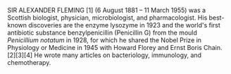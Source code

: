 SIR ALEXANDER FLEMING [1] (6 August 1881 – 11 March 1955) was a Scottish biologist, physician, microbiologist, and pharmacologist. His best-known discoveries are the enzyme lysozyme in 1923 and the world's first antibiotic substance benzylpenicillin (Penicillin G) from the mould _Penicillium notatum_ in 1928, for which he shared the Nobel Prize in Physiology or Medicine in 1945 with Howard Florey and Ernst Boris Chain.[2][3][4] He wrote many articles on bacteriology, immunology, and chemotherapy.
